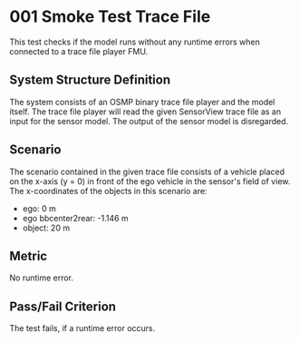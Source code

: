# 001 Smoke Test Trace File

This test checks if the model runs without any runtime errors when connected to a trace file player FMU.

## System Structure Definition

The system consists of an OSMP binary trace file player and the model itself.
The trace file player will read the given SensorView trace file as an input for the sensor model.
The output of the sensor model is disregarded.

## Scenario

The scenario contained in the given trace file consists of a vehicle placed on the x-axis (y = 0) in front of the ego vehicle in the sensor's field of view.
The x-coordinates of the objects in this scenario are:

- ego: 0 m
- ego bbcenter2rear: -1.146 m
- object: 20 m

## Metric

No runtime error.

## Pass/Fail Criterion

The test fails, if a runtime error occurs.
